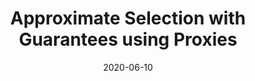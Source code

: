 ---
layout: post
title: "Approximate Selection with Guarantees using Proxies"
date: 2020-06-10
categories: paper
ref-authors: Daniel Kang*, <strong>Edward Gan*</strong>, Peter Bailis, Tatsunori Hashimoto, Matei Zaharia
ref-year: 2020
ref-journal: To Appear at VLDB
ref-url: /assets/papers/supg-paper.pdf
---